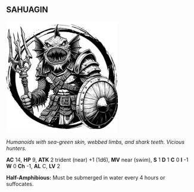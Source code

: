 ## SAHUAGIN

![](images/sahuagin.webp)

_Humanoids with sea-green skin, webbed limbs, and shark teeth. Vicious hunters._

**AC** 14, **HP** 9, **ATK** 2 trident (near) +1 (1d6), **MV** near (swim), **S** 1 **D** 1 **C** 0 **I** -1 **W** 0 **Ch** -1, **AL** C, **LV** 2

**Half-Amphibious:** Must be submerged in water every 4 hours or suffocates.

